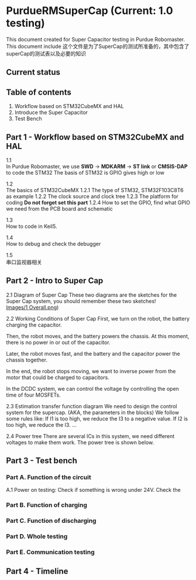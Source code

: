 # PurdueRMSuperCap (Current: 1.0 testing) 
This document created for Super Capacitor testing in Purdue Robomaster. This document include 
这个文件是为了SuperCap的测试所准备的，其中包含了superCap的测试表以及必要的知识

## Current status


## Table of contents
1. Workflow based on STM32CubeMX and HAL  
2. Introduce the Super Capacitor  
3. Test Bench  

## Part 1 - Workflow based on STM32CubeMX and HAL
1.1  
In Purdue Robomaster, we use 
**SWD** -> **MDKARM** -> **ST link** or **CMSIS-DAP** 
to code the STM32 
The basis of STM32 is GPIO gives high or low 
 
1.2  
The basics of STM32CubeMX 
1.2.1 
The type of STM32, STM32F103C8T6 as example 
1.2.2 
The clock source and clock tree 
1.2.3 
The platform for coding 
**Do not forget set this part** 
1.2.4 
How to set the GPIO, find what GPIO we need from the PCB board and schematic 
 
1.3  
How to code in Keil5. 
 
1.4  
How to debug and check the debugger 
 
1.5  
串口监视器相关 

## Part 2 - Intro to Super Cap
2.1 Diagram of Super Cap 
These two diagrams are the sketches for the Super Cap system, you should remember these two sketches!  
[Images/1 Overall.png](https://github.com/HydrogenRb/PurdueRMSuperCap/blob/main/Images/1%20Overall.png)) 

2.2 Working Conditions of Super Cap 
First, we turn on the robot, the battery charging the capacitor. 

Then, the robot moves, and the battery powers the chassis. At this moment, there is no power in or out of the capacitor. 

Later, the robot moves fast, and the battery and the capacitor power the chassis together. 

In the end, the robot stops moving, we want to inverse power from the motor that could be charged to capacitors.

In the DCDC system, we can control the voltage by controlling the open time of four MOSFETs. 

2.3 Estimation transfer function diagram 
We need to design the control system for the supercap. (AKA, the parameters in the blocks) 
We follow some rules like: 
If I1 is too high, we reduce the I3 to a negative value. 
If I2 is too high, we reduce the I3. 
... 

2.4 Power tree 
There are several ICs in this system, we need different voltages to make them work. The power tree is shown below. 
## Part 3 - Test bench
### Part A. Function of the circuit 
A.1 Power on testing: Check if something is wrong under 24V. Check the 
### Part B. Function of charging
### Part C. Function of discharging
### Part D. Whole testing
### Part E. Communication testing

## Part 4 - Timeline
